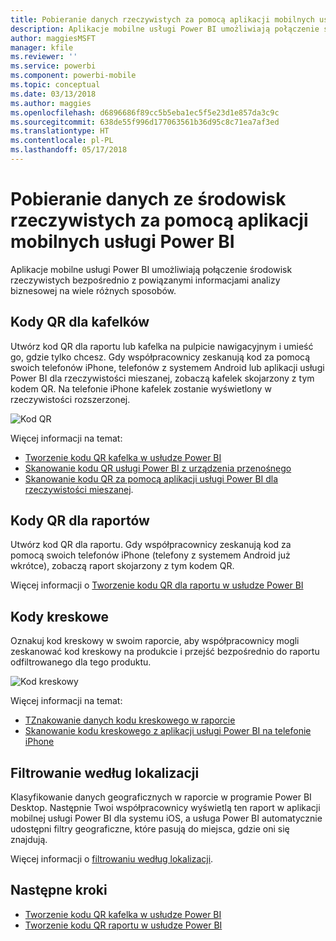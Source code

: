 ```yaml
---
title: Pobieranie danych rzeczywistych za pomocą aplikacji mobilnych usługi Power BI
description: Aplikacje mobilne usługi Power BI umożliwiają połączenie środowisk rzeczywistych bezpośrednio z powiązanymi informacjami analizy biznesowej bez konieczności wyszukiwania.
author: maggiesMSFT
manager: kfile
ms.reviewer: ''
ms.service: powerbi
ms.component: powerbi-mobile
ms.topic: conceptual
ms.date: 03/13/2018
ms.author: maggies
ms.openlocfilehash: d6896686f89cc5b5eba1ec5f5e23d1e857da3c9c
ms.sourcegitcommit: 638de55f996d177063561b36d95c8c71ea7af3ed
ms.translationtype: HT
ms.contentlocale: pl-PL
ms.lasthandoff: 05/17/2018
---
```

# <a name="get-data-from-the-real-world-with-the-power-bi-mobile-apps"></a>Pobieranie danych ze środowisk rzeczywistych za pomocą aplikacji mobilnych usługi Power BI
Aplikacje mobilne usługi Power BI umożliwiają połączenie środowisk rzeczywistych bezpośrednio z powiązanymi informacjami analizy biznesowej na wiele różnych sposobów. 

## <a name="qr-codes-for-tiles"></a>Kody QR dla kafelków
Utwórz kod QR dla raportu lub kafelka na pulpicie nawigacyjnym i umieść go, gdzie tylko chcesz. Gdy współpracownicy zeskanują kod za pomocą swoich telefonów iPhone, telefonów z systemem Android lub aplikacji usługi Power BI dla rzeczywistości mieszanej, zobaczą kafelek skojarzony z tym kodem QR. Na telefonie iPhone kafelek zostanie wyświetlony w rzeczywistości rozszerzonej.

![Kod QR](media/mobile-apps-data-in-real-world-context/power-bi-ios-qr-ar-scanner-small.png)

Więcej informacji na temat:

* [Tworzenie kodu QR kafelka w usłudze Power BI](service-create-qr-code-for-tile.md)
* [Skanowanie kodu QR usługi Power BI z urządzenia przenośnego](mobile-apps-qr-code.md)
* [Skanowanie kodu QR za pomocą aplikacji usługi Power BI dla rzeczywistości mieszanej](mobile-mixed-reality-app.md#scan-a-report-qr-code-in-holographic-view).

## <a name="qr-codes-for-reports"></a>Kody QR dla raportów
Utwórz kod QR dla raportu.  Gdy współpracownicy zeskanują kod za pomocą swoich telefonów iPhone (telefony z systemem Android już wkrótce), zobaczą raport skojarzony z tym kodem QR. 

Więcej informacji o [Tworzenie kodu QR dla raportu w usłudze Power BI](service-create-qr-code-for-report.md)

## <a name="barcodes"></a>Kody kreskowe
Oznakuj kod kreskowy w swoim raporcie, aby współpracownicy mogli zeskanować kod kreskowy na produkcie i przejść bezpośrednio do raportu odfiltrowanego dla tego produktu.

![Kod kreskowy](media/mobile-apps-data-in-real-world-context/power-bi-barcode-scanner.png)

Więcej informacji na temat:

* [TZnakowanie danych kodu kreskowego w raporcie](desktop-mobile-barcodes.md) 
* [Skanowanie kodu kreskowego z aplikacji usługi Power BI na telefonie iPhone](mobile-apps-scan-barcode-iphone.md)

## <a name="filter-by-location"></a>Filtrowanie według lokalizacji
Klasyfikowanie danych geograficznych w raporcie w programie Power BI Desktop. Następnie Twoi współpracownicy wyświetlą ten raport w aplikacji mobilnej usługi Power BI dla systemu iOS, a usługa Power BI automatycznie udostępni filtry geograficzne, które pasują do miejsca, gdzie oni się znajdują.

Więcej informacji o [filtrowaniu według lokalizacji](mobile-apps-geographic-filtering.md).

## <a name="next-steps"></a>Następne kroki
* [Tworzenie kodu QR kafelka w usłudze Power BI](service-create-qr-code-for-tile.md)
* [Tworzenie kodu QR raportu w usłudze Power BI](service-create-qr-code-for-report.md)

